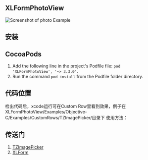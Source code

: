 XLFormPhotoView
---------------


![Screenshot of photo Example](Examples/photo.gif)


安装
--------------------------

## CocoaPods

1. Add the following line in the project's Podfile file:
`pod 'XLFormPhotoView', '~> 3.3.0'`.
2. Run the command `pod install` from the Podfile folder directory.


代码位置
--------------------------
检出代码后，xcode运行可在Custom Row里看到效果，例子在XLFormPhotoView/Examples/Objective-C/Examples/CustomRows/TZImagePicker/目录下
使用方法：


传送门
--------------------------
1. [TZImagePicker](https://github.com/banchichen/TZImagePickerController) 
2. [XLForm](https://github.com/xmartlabs/XLForm)

